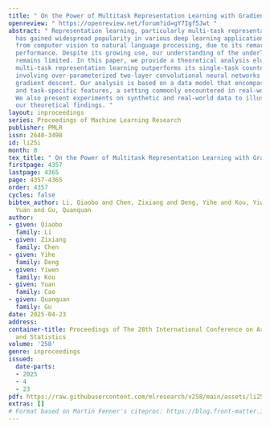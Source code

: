 ```yaml
---
title: " On the Power of Multitask Representation Learning with Gradient Descent "
openreview: " https://openreview.net/forum?id=gY7Igf5Jwt "
abstract: " Representation learning, particularly multi-task representation learning,
  has gained widespread popularity in various deep learning applications, ranging
  from computer vision to natural language processing, due to its remarkable generalization
  performance. Despite its growing use, our understanding of the underlying mechanisms
  remains limited. In this paper, we provide a theoretical analysis elucidating why
  multi-task representation learning outperforms its single-task counterpart in scenarios
  involving over-parameterized two-layer convolutional neural networks trained by
  gradient descent. Our analysis is based on a data model that encompasses both task-shared
  and task-specific features, a setting commonly encountered in real-world applications.
  We also present experiments on synthetic and real-world data to illustrate and validate
  our theoretical findings. "
layout: inproceedings
series: Proceedings of Machine Learning Research
publisher: PMLR
issn: 2640-3498
id: li25i
month: 0
tex_title: " On the Power of Multitask Representation Learning with Gradient Descent "
firstpage: 4357
lastpage: 4365
page: 4357-4365
order: 4357
cycles: false
bibtex_author: Li, Qiaobo and Chen, Zixiang and Deng, Yihe and Kou, Yiwen and Cao,
  Yuan and Gu, Quanquan
author:
- given: Qiaobo
  family: Li
- given: Zixiang
  family: Chen
- given: Yihe
  family: Deng
- given: Yiwen
  family: Kou
- given: Yuan
  family: Cao
- given: Quanquan
  family: Gu
date: 2025-04-23
address:
container-title: Proceedings of The 28th International Conference on Artificial Intelligence
  and Statistics
volume: '258'
genre: inproceedings
issued:
  date-parts:
  - 2025
  - 4
  - 23
pdf: https://raw.githubusercontent.com/mlresearch/v258/main/assets/li25i/li25i.pdf
extras: []
# Format based on Martin Fenner's citeproc: https://blog.front-matter.io/posts/citeproc-yaml-for-bibliographies/
---
```


